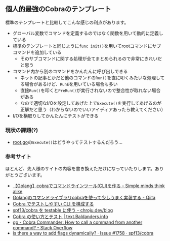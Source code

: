 ## 個人的最強のCobraのテンプレート

標準のテンプレートと比較してこんな感じの利点があります。

- グローバル変数でコマンドを定義するのではなく関数を用いて動的に定義している
- 標準のテンプレートと同じように`func init()`を用いてrootコマンドにサブコマンドを追加している
    - そのサブコマンドに関する処理が全てまとめられるので非常にきれいだと思う
- コマンド内から別のコマンドをかんたんに呼び出しできる
    - ネットの記事とかだと他のコマンドの`Run()`を直に叩くみたいな処理してる場合があるけど、`RunE`を用いている場合も多い
    - 直接`Run()`を叩くと`PreRun()`が実行されないので整合性が取れない場合がある
    - なので適切なI/Oを設定してあげた上で`Execute()`を実行してあげるのが正解だと思う（わからないのでいいアイディアあったら教えてください）
- I/Oを横取りしてかんたんにテストができる

### 現状の課題(?)

- [root.go](./cmd/root.go)の`Execute()`はどうやってテストするんだろう...

### 参考サイト

ほとんど、先人様のサイトの内容を書き換えただけになっていたりします。ありがとうございます。

- [【Golang】cobraでコマンドラインツール\(CLI\)を作る \- Simple minds think alike](https://simple-minds-think-alike.moritamorie.com/entry/golang-cobra)
- [Golangのコマンドライブラリcobraを使って少しうまく実装する \- Qiita](https://qiita.com/tkit/items/3cdeafcde2bd98612428)
- [Cobra でテストしやすい CLI を構成する](https://zenn.dev/spiegel/articles/20201018-cli-with-cobra-and-golang)
- [spf13/cobra を testable に使う \- chroju\.dev/blog](https://chroju.dev/blog/go_cobra_testable_refinement)
- [Cobra の使い方とテスト \| text\.Baldanders\.info](https://text.baldanders.info/golang/using-and-testing-cobra/)
- [go \- Cobra Commander: How to call a command from another command? \- Stack Overflow](https://stackoverflow.com/questions/43747075/)
- [is there a way to add flags dynamically? · Issue \#1758 · spf13/cobra](https://github.com/spf13/cobra/issues/1758)
